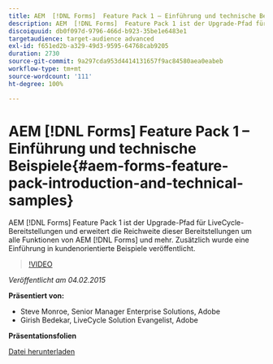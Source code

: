 ```yaml
---
title: AEM  [!DNL Forms]  Feature Pack 1 – Einführung und technische Beispiele
description: AEM  [!DNL Forms]  Feature Pack 1 ist der Upgrade-Pfad für LiveCycle-Bereitstellungen und erweitert die Reichweite dieser Bereitstellungen um alle Funktionen von AEM  [!DNL Forms]  und mehr. Zusätzlich wurde eine Einführung in kundenorientierte Beispiele veröffentlicht.
discoiquuid: db0f097d-9796-466d-b923-35be1e6483e1
targetaudience: target-audience advanced
exl-id: f651ed2b-a329-49d3-9595-64768cab9205
duration: 2730
source-git-commit: 9a297cda953d4414131657f9ac84580aea0eabeb
workflow-type: tm+mt
source-wordcount: '111'
ht-degree: 100%

---
```


# AEM [!DNL Forms] Feature Pack 1 – Einführung und technische Beispiele{#aem-forms-feature-pack-introduction-and-technical-samples}

AEM [!DNL Forms] Feature Pack 1 ist der Upgrade-Pfad für LiveCycle-Bereitstellungen und erweitert die Reichweite dieser Bereitstellungen um alle Funktionen von AEM [!DNL Forms] und mehr. Zusätzlich wurde eine Einführung in kundenorientierte Beispiele veröffentlicht.

>[!VIDEO](https://video.tv.adobe.com/v/19380/?quality=9)

*Veröffentlicht am 04.02.2015*

**Präsentiert von:**

* Steve Monroe, Senior Manager Enterprise Solutions, Adobe
* Girish Bedekar, LiveCycle Solution Evangelist, Adobe

**Präsentationsfolien**

[Datei herunterladen](assets/aem-forms-fp1-2015-0204.pdf)
<!--
[Get back to the Overview](https://helpx.adobe.com/experience-manager/kt/eseminars/gems/aem-index.html)
-->
